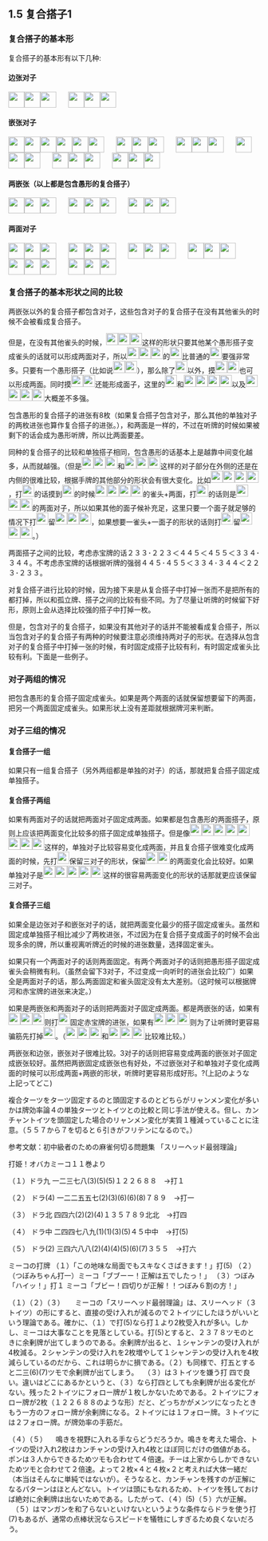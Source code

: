 ## 1.5 复合搭子1

### 复合搭子的基本形
复合搭子的基本形有以下几种:

#### 边张对子

<img src='https://raw.githubusercontent.com/matsumatsu233/mahjong-pai-converter/master/sources/mj-tactics/1m.gif' height='32px'><img src='https://raw.githubusercontent.com/matsumatsu233/mahjong-pai-converter/master/sources/mj-tactics/1m.gif' height='32px'><img src='https://raw.githubusercontent.com/matsumatsu233/mahjong-pai-converter/master/sources/mj-tactics/2m.gif' height='32px'><span style='margin-right:24px'></span><img src='https://raw.githubusercontent.com/matsumatsu233/mahjong-pai-converter/master/sources/mj-tactics/1m.gif' height='32px'><img src='https://raw.githubusercontent.com/matsumatsu233/mahjong-pai-converter/master/sources/mj-tactics/2m.gif' height='32px'><img src='https://raw.githubusercontent.com/matsumatsu233/mahjong-pai-converter/master/sources/mj-tactics/2m.gif' height='32px'>

#### 嵌张对子

<img src='https://raw.githubusercontent.com/matsumatsu233/mahjong-pai-converter/master/sources/mj-tactics/1m.gif' height='32px'><img src='https://raw.githubusercontent.com/matsumatsu233/mahjong-pai-converter/master/sources/mj-tactics/1m.gif' height='32px'><img src='https://raw.githubusercontent.com/matsumatsu233/mahjong-pai-converter/master/sources/mj-tactics/3m.gif' height='32px'><span style='margin-right:24px' /><img src='https://raw.githubusercontent.com/matsumatsu233/mahjong-pai-converter/master/sources/mj-tactics/1m.gif' height='32px'><img src='https://raw.githubusercontent.com/matsumatsu233/mahjong-pai-converter/master/sources/mj-tactics/3m.gif' height='32px'><img src='https://raw.githubusercontent.com/matsumatsu233/mahjong-pai-converter/master/sources/mj-tactics/3m.gif' height='32px'><span style='margin-right:24px'></span><img src='https://raw.githubusercontent.com/matsumatsu233/mahjong-pai-converter/master/sources/mj-tactics/2m.gif' height='32px'><img src='https://raw.githubusercontent.com/matsumatsu233/mahjong-pai-converter/master/sources/mj-tactics/2m.gif' height='32px'><img src='https://raw.githubusercontent.com/matsumatsu233/mahjong-pai-converter/master/sources/mj-tactics/4m.gif' height='32px'><span style='margin-right:24px'></span><img src='https://raw.githubusercontent.com/matsumatsu233/mahjong-pai-converter/master/sources/mj-tactics/2m.gif' height='32px'><img src='https://raw.githubusercontent.com/matsumatsu233/mahjong-pai-converter/master/sources/mj-tactics/4m.gif' height='32px'><img src='https://raw.githubusercontent.com/matsumatsu233/mahjong-pai-converter/master/sources/mj-tactics/4m.gif' height='32px'><span style='margin-right:24px'></span><img src='https://raw.githubusercontent.com/matsumatsu233/mahjong-pai-converter/master/sources/mj-tactics/3m.gif' height='32px'><img src='https://raw.githubusercontent.com/matsumatsu233/mahjong-pai-converter/master/sources/mj-tactics/3m.gif' height='32px'><img src='https://raw.githubusercontent.com/matsumatsu233/mahjong-pai-converter/master/sources/mj-tactics/5m.gif' height='32px'><span style='margin-right:24px'></span><img src='https://raw.githubusercontent.com/matsumatsu233/mahjong-pai-converter/master/sources/mj-tactics/3m.gif' height='32px'><img src='https://raw.githubusercontent.com/matsumatsu233/mahjong-pai-converter/master/sources/mj-tactics/5m.gif' height='32px'><img src='https://raw.githubusercontent.com/matsumatsu233/mahjong-pai-converter/master/sources/mj-tactics/5m.gif' height='32px'><span style='margin-right:24px'></span><img src='https://raw.githubusercontent.com/matsumatsu233/mahjong-pai-converter/master/sources/mj-tactics/4m.gif' height='32px'><img src='https://raw.githubusercontent.com/matsumatsu233/mahjong-pai-converter/master/sources/mj-tactics/4m.gif' height='32px'><img src='https://raw.githubusercontent.com/matsumatsu233/mahjong-pai-converter/master/sources/mj-tactics/6m.gif' height='32px'>

#### 两嵌张（以上都是包含愚形的复合搭子）

<img src='https://raw.githubusercontent.com/matsumatsu233/mahjong-pai-converter/master/sources/mj-tactics/1m.gif' height='32px'><img src='https://raw.githubusercontent.com/matsumatsu233/mahjong-pai-converter/master/sources/mj-tactics/3m.gif' height='32px'><img src='https://raw.githubusercontent.com/matsumatsu233/mahjong-pai-converter/master/sources/mj-tactics/5m.gif' height='32px'><span style='margin-right:24px'></span><img src='https://raw.githubusercontent.com/matsumatsu233/mahjong-pai-converter/master/sources/mj-tactics/2m.gif' height='32px'><img src='https://raw.githubusercontent.com/matsumatsu233/mahjong-pai-converter/master/sources/mj-tactics/4m.gif' height='32px'><img src='https://raw.githubusercontent.com/matsumatsu233/mahjong-pai-converter/master/sources/mj-tactics/6m.gif' height='32px'><span style='margin-right:24px'></span><img src='https://raw.githubusercontent.com/matsumatsu233/mahjong-pai-converter/master/sources/mj-tactics/3m.gif' height='32px'><img src='https://raw.githubusercontent.com/matsumatsu233/mahjong-pai-converter/master/sources/mj-tactics/5m.gif' height='32px'><img src='https://raw.githubusercontent.com/matsumatsu233/mahjong-pai-converter/master/sources/mj-tactics/7m.gif' height='32px'>

#### 两面对子

<img src='https://raw.githubusercontent.com/matsumatsu233/mahjong-pai-converter/master/sources/mj-tactics/2m.gif' height='32px'><img src='https://raw.githubusercontent.com/matsumatsu233/mahjong-pai-converter/master/sources/mj-tactics/2m.gif' height='32px'><img src='https://raw.githubusercontent.com/matsumatsu233/mahjong-pai-converter/master/sources/mj-tactics/3m.gif' height='32px'><span style='margin-right:24px'></span><img src='https://raw.githubusercontent.com/matsumatsu233/mahjong-pai-converter/master/sources/mj-tactics/2m.gif' height='32px'><img src='https://raw.githubusercontent.com/matsumatsu233/mahjong-pai-converter/master/sources/mj-tactics/3m.gif' height='32px'><img src='https://raw.githubusercontent.com/matsumatsu233/mahjong-pai-converter/master/sources/mj-tactics/3m.gif' height='32px'><span style='margin-right:24px'></span><img src='https://raw.githubusercontent.com/matsumatsu233/mahjong-pai-converter/master/sources/mj-tactics/3m.gif' height='32px'><img src='https://raw.githubusercontent.com/matsumatsu233/mahjong-pai-converter/master/sources/mj-tactics/3m.gif' height='32px'><img src='https://raw.githubusercontent.com/matsumatsu233/mahjong-pai-converter/master/sources/mj-tactics/4m.gif' height='32px'><span style='margin-right:24px'></span><img src='https://raw.githubusercontent.com/matsumatsu233/mahjong-pai-converter/master/sources/mj-tactics/3m.gif' height='32px'><img src='https://raw.githubusercontent.com/matsumatsu233/mahjong-pai-converter/master/sources/mj-tactics/4m.gif' height='32px'><img src='https://raw.githubusercontent.com/matsumatsu233/mahjong-pai-converter/master/sources/mj-tactics/4m.gif' height='32px'><span style='margin-right:24px'></span><img src='https://raw.githubusercontent.com/matsumatsu233/mahjong-pai-converter/master/sources/mj-tactics/4m.gif' height='32px'><img src='https://raw.githubusercontent.com/matsumatsu233/mahjong-pai-converter/master/sources/mj-tactics/4m.gif' height='32px'><img src='https://raw.githubusercontent.com/matsumatsu233/mahjong-pai-converter/master/sources/mj-tactics/5m.gif' height='32px'><span style='margin-right:24px'></span><img src='https://raw.githubusercontent.com/matsumatsu233/mahjong-pai-converter/master/sources/mj-tactics/4m.gif' height='32px'><img src='https://raw.githubusercontent.com/matsumatsu233/mahjong-pai-converter/master/sources/mj-tactics/5m.gif' height='32px'><img src='https://raw.githubusercontent.com/matsumatsu233/mahjong-pai-converter/master/sources/mj-tactics/5m.gif' height='32px'>

### 复合搭子的基本形状之间的比较

两嵌张以外的复合搭子都包含对子，这些包含对子的复合搭子在没有其他雀头的时候不会被看成复合搭子。

但是，在没有其他雀头的时候，<img src='https://raw.githubusercontent.com/matsumatsu233/mahjong-pai-converter/master/sources/mj-tactics/2m.gif' height='24px'><img src='https://raw.githubusercontent.com/matsumatsu233/mahjong-pai-converter/master/sources/mj-tactics/2m.gif' height='24px'><img src='https://raw.githubusercontent.com/matsumatsu233/mahjong-pai-converter/master/sources/mj-tactics/3m.gif' height='24px'>这样的形状只要其他某个愚形搭子变成雀头的话就可以形成两面对子，所以<img src='https://raw.githubusercontent.com/matsumatsu233/mahjong-pai-converter/master/sources/mj-tactics/2m.gif' height='24px'><img src='https://raw.githubusercontent.com/matsumatsu233/mahjong-pai-converter/master/sources/mj-tactics/2m.gif' height='24px'><img src='https://raw.githubusercontent.com/matsumatsu233/mahjong-pai-converter/master/sources/mj-tactics/3m.gif' height='24px'>的<img src='https://raw.githubusercontent.com/matsumatsu233/mahjong-pai-converter/master/sources/mj-tactics/3m.gif' height='24px'>比普通的<img src='https://raw.githubusercontent.com/matsumatsu233/mahjong-pai-converter/master/sources/mj-tactics/3m.gif' height='24px'>要强非常多。只要有一个愚形搭子（比如说<img src='https://raw.githubusercontent.com/matsumatsu233/mahjong-pai-converter/master/sources/mj-tactics/7p.gif' height='24px'><img src='https://raw.githubusercontent.com/matsumatsu233/mahjong-pai-converter/master/sources/mj-tactics/9p.gif' height='24px'>），那么除了<img src='https://raw.githubusercontent.com/matsumatsu233/mahjong-pai-converter/master/sources/mj-tactics/2m.gif' height='24px'>以外，摸<img src='https://raw.githubusercontent.com/matsumatsu233/mahjong-pai-converter/master/sources/mj-tactics/7p.gif' height='24px'><img src='https://raw.githubusercontent.com/matsumatsu233/mahjong-pai-converter/master/sources/mj-tactics/9p.gif' height='24px'>也可以形成两面。同时摸<img src='https://raw.githubusercontent.com/matsumatsu233/mahjong-pai-converter/master/sources/mj-tactics/1m.gif' height='24px'><img src='https://raw.githubusercontent.com/matsumatsu233/mahjong-pai-converter/master/sources/mj-tactics/4m.gif' height='24px'>还能形成面子，这里的<img src='https://raw.githubusercontent.com/matsumatsu233/mahjong-pai-converter/master/sources/mj-tactics/3m.gif' height='24px'>和<img src='https://raw.githubusercontent.com/matsumatsu233/mahjong-pai-converter/master/sources/mj-tactics/3s.gif' height='24px'><img src='https://raw.githubusercontent.com/matsumatsu233/mahjong-pai-converter/master/sources/mj-tactics/4s.gif' height='24px'><img src='https://raw.githubusercontent.com/matsumatsu233/mahjong-pai-converter/master/sources/mj-tactics/4s.gif' height='24px'><img src='https://raw.githubusercontent.com/matsumatsu233/mahjong-pai-converter/master/sources/mj-tactics/5s.gif' height='24px'>以及<img src='https://raw.githubusercontent.com/matsumatsu233/mahjong-pai-converter/master/sources/mj-tactics/3s.gif' height='24px'><img src='https://raw.githubusercontent.com/matsumatsu233/mahjong-pai-converter/master/sources/mj-tactics/4s.gif' height='24px'><img src='https://raw.githubusercontent.com/matsumatsu233/mahjong-pai-converter/master/sources/mj-tactics/5s.gif' height='24px'><img src='https://raw.githubusercontent.com/matsumatsu233/mahjong-pai-converter/master/sources/mj-tactics/6s.gif' height='24px'>大概差不多强。

包含愚形的复合搭子的进张有8枚（如果复合搭子包含对子，那么其他的单独对子的两枚进张也算作复合搭子的进张。），和两面是一样的，不过在听牌的时候如果被剩下的话会成为愚形听牌，所以比两面要差。

同种的复合搭子的比较和单独搭子相同，包含愚形的话基本上是越靠中间变化越多，从而就越强。（但是<img src='https://raw.githubusercontent.com/matsumatsu233/mahjong-pai-converter/master/sources/mj-tactics/2m.gif' height='24px'><img src='https://raw.githubusercontent.com/matsumatsu233/mahjong-pai-converter/master/sources/mj-tactics/2m.gif' height='24px'><img src='https://raw.githubusercontent.com/matsumatsu233/mahjong-pai-converter/master/sources/mj-tactics/4m.gif' height='24px'>和<img src='https://raw.githubusercontent.com/matsumatsu233/mahjong-pai-converter/master/sources/mj-tactics/2m.gif' height='24px'><img src='https://raw.githubusercontent.com/matsumatsu233/mahjong-pai-converter/master/sources/mj-tactics/4m.gif' height='24px'><img src='https://raw.githubusercontent.com/matsumatsu233/mahjong-pai-converter/master/sources/mj-tactics/4m.gif' height='24px'>这样的对子部分在外侧的还是在内侧的很难比较，根据手牌的其他部分的形状会有很大变化。比如<img src='https://raw.githubusercontent.com/matsumatsu233/mahjong-pai-converter/master/sources/mj-tactics/2m.gif' height='24px'><img src='https://raw.githubusercontent.com/matsumatsu233/mahjong-pai-converter/master/sources/mj-tactics/2m.gif' height='24px'><img src='https://raw.githubusercontent.com/matsumatsu233/mahjong-pai-converter/master/sources/mj-tactics/4m.gif' height='24px'><img src='https://raw.githubusercontent.com/matsumatsu233/mahjong-pai-converter/master/sources/mj-tactics/4m.gif' height='24px'>，打<img src='https://raw.githubusercontent.com/matsumatsu233/mahjong-pai-converter/master/sources/mj-tactics/2m.gif' height='24px'>的话摸到<img src='https://raw.githubusercontent.com/matsumatsu233/mahjong-pai-converter/master/sources/mj-tactics/5m.gif' height='24px'>的时候<img src='https://raw.githubusercontent.com/matsumatsu233/mahjong-pai-converter/master/sources/mj-tactics/2m.gif' height='24px'><img src='https://raw.githubusercontent.com/matsumatsu233/mahjong-pai-converter/master/sources/mj-tactics/2m.gif' height='24px'><img src='https://raw.githubusercontent.com/matsumatsu233/mahjong-pai-converter/master/sources/mj-tactics/4m.gif' height='24px'><img src='https://raw.githubusercontent.com/matsumatsu233/mahjong-pai-converter/master/sources/mj-tactics/5m.gif' height='24px'>的雀头+两面，打<img src='https://raw.githubusercontent.com/matsumatsu233/mahjong-pai-converter/master/sources/mj-tactics/2m.gif' height='24px'>的话则是<img src='https://raw.githubusercontent.com/matsumatsu233/mahjong-pai-converter/master/sources/mj-tactics/4m.gif' height='24px'><img src='https://raw.githubusercontent.com/matsumatsu233/mahjong-pai-converter/master/sources/mj-tactics/4m.gif' height='24px'><img src='https://raw.githubusercontent.com/matsumatsu233/mahjong-pai-converter/master/sources/mj-tactics/5m.gif' height='24px'>的两面对子，所以如果其他的面子候补充足，这里只要一个面子就足够的情况下打<img src='https://raw.githubusercontent.com/matsumatsu233/mahjong-pai-converter/master/sources/mj-tactics/2m.gif' height='24px'>留<img src='https://raw.githubusercontent.com/matsumatsu233/mahjong-pai-converter/master/sources/mj-tactics/2m.gif' height='24px'><img src='https://raw.githubusercontent.com/matsumatsu233/mahjong-pai-converter/master/sources/mj-tactics/4m.gif' height='24px'><img src='https://raw.githubusercontent.com/matsumatsu233/mahjong-pai-converter/master/sources/mj-tactics/4m.gif' height='24px'>，如果想要一雀头+一面子的形状的话则打<img src='https://raw.githubusercontent.com/matsumatsu233/mahjong-pai-converter/master/sources/mj-tactics/4m.gif' height='24px'>留<img src='https://raw.githubusercontent.com/matsumatsu233/mahjong-pai-converter/master/sources/mj-tactics/2m.gif' height='24px'><img src='https://raw.githubusercontent.com/matsumatsu233/mahjong-pai-converter/master/sources/mj-tactics/2m.gif' height='24px'><img src='https://raw.githubusercontent.com/matsumatsu233/mahjong-pai-converter/master/sources/mj-tactics/4m.gif' height='24px'>。）

两面搭子之间的比较，考虑赤宝牌的话２３３･２２３＜４４５＜４５５＜３３４･３４４。不考虑赤宝牌的话根据听牌的强弱４４５･４５５＜３３４･３４４＜２２３･２３３。

对复合搭子进行比较的时候，因为接下来是从复合搭子中打掉一张而不是把所有的都打掉，所以和孤立牌、搭子之间的比较有些不同。为了尽量让听牌的时候留下好形，原则上会从选择比较强的搭子中打掉一枚。

但是，包含对子的复合搭子，如果没有其他对子的话并不能被看成复合搭子，所以当包含对子的复合搭子有两种的时候要注意必须维持两对子的形状。在选择从包含对子的复合搭子中打掉一张的时候，有时固定成搭子比较有利，有时固定成雀头比较有利。下面是一些例子。

### 对子两组的情况
把包含愚形的复合搭子固定成雀头。如果是两个两面的话就保留想要留下的两面，把另一个两面固定成雀头。如果形状上没有差距就根据牌河来判断。

### 对子三组的情况
#### 复合搭子一组
如果只有一组复合搭子（另外两组都是单独的对子）的话，那就把复合搭子固定成单独搭子。

#### 复合搭子两组
如果有两面对子的话就把两面对子固定成两面。如果都是包含愚形的两面搭子，原则上应该把两面变化比较多的搭子固定成单独搭子。但是像<img src='https://raw.githubusercontent.com/matsumatsu233/mahjong-pai-converter/master/sources/mj-tactics/1m.gif' height='24px'><img src='https://raw.githubusercontent.com/matsumatsu233/mahjong-pai-converter/master/sources/mj-tactics/1m.gif' height='24px'><img src='https://raw.githubusercontent.com/matsumatsu233/mahjong-pai-converter/master/sources/mj-tactics/2m.gif' height='24px'><img src='https://raw.githubusercontent.com/matsumatsu233/mahjong-pai-converter/master/sources/mj-tactics/6p.gif' height='24px'><img src='https://raw.githubusercontent.com/matsumatsu233/mahjong-pai-converter/master/sources/mj-tactics/6p.gif' height='24px'><img src='https://raw.githubusercontent.com/matsumatsu233/mahjong-pai-converter/master/sources/mj-tactics/7s.gif' height='24px'><img src='https://raw.githubusercontent.com/matsumatsu233/mahjong-pai-converter/master/sources/mj-tactics/7s.gif' height='24px'><img src='https://raw.githubusercontent.com/matsumatsu233/mahjong-pai-converter/master/sources/mj-tactics/9s.gif' height='24px'>这样的，单独对子比较容易变化成两面，并且复合搭子很难变化成两面的时候，先打<img src='https://raw.githubusercontent.com/matsumatsu233/mahjong-pai-converter/master/sources/mj-tactics/2m.gif' height='24px'>保留三对子的形状，保留<img src='https://raw.githubusercontent.com/matsumatsu233/mahjong-pai-converter/master/sources/mj-tactics/5p.gif' height='24px'><img src='https://raw.githubusercontent.com/matsumatsu233/mahjong-pai-converter/master/sources/mj-tactics/7p.gif' height='24px'>的两面变化会比较好。如果单独对子是<img src='https://raw.githubusercontent.com/matsumatsu233/mahjong-pai-converter/master/sources/mj-tactics/3p.gif' height='24px'><img src='https://raw.githubusercontent.com/matsumatsu233/mahjong-pai-converter/master/sources/mj-tactics/3p.gif' height='24px'><img src='https://raw.githubusercontent.com/matsumatsu233/mahjong-pai-converter/master/sources/mj-tactics/4p.gif' height='24px'><img src='https://raw.githubusercontent.com/matsumatsu233/mahjong-pai-converter/master/sources/mj-tactics/5p.gif' height='24px'><img src='https://raw.githubusercontent.com/matsumatsu233/mahjong-pai-converter/master/sources/mj-tactics/6p.gif' height='24px'>这样的很容易两面变化的形状的话那就更应该保留三对子。

#### 复合搭子三组
如果全是边张对子和嵌张对子的话，就把两面变化最少的搭子固定成雀头。虽然和固定成单独搭子相比减少了两枚进张，不过因为在复合搭子变成面子的时候不会出现多余的牌，所以重视离听牌近的时候的进张数量，选择固定雀头。

如果只有一个两面对子的话则两面固定。有两个两面对子的话则把愚形搭子固定成雀头会稍微有利。（虽然会留下3对子，不过变成一向听时的进张会比较广）如果全是两面对子的话，那么两面固定和雀头固定没有太大差别。（这时候可以根据牌河和赤宝牌的进张来决定。）

如果是两嵌张和两面对子的话则把两面对子固定成两面。都是两嵌张的话，如果有<img src='https://raw.githubusercontent.com/matsumatsu233/mahjong-pai-converter/master/sources/mj-tactics/2m.gif' height='24px'><img src='https://raw.githubusercontent.com/matsumatsu233/mahjong-pai-converter/master/sources/mj-tactics/4m.gif' height='24px'><img src='https://raw.githubusercontent.com/matsumatsu233/mahjong-pai-converter/master/sources/mj-tactics/6m.gif' height='24px'>则打<img src='https://raw.githubusercontent.com/matsumatsu233/mahjong-pai-converter/master/sources/mj-tactics/2m.gif' height='24px'>固定赤宝牌的进张，如果有<img src='https://raw.githubusercontent.com/matsumatsu233/mahjong-pai-converter/master/sources/mj-tactics/1p.gif' height='24px'><img src='https://raw.githubusercontent.com/matsumatsu233/mahjong-pai-converter/master/sources/mj-tactics/3p.gif' height='24px'><img src='https://raw.githubusercontent.com/matsumatsu233/mahjong-pai-converter/master/sources/mj-tactics/5p.gif' height='24px'>则为了让听牌时更容易骗筋先打掉<img src='https://raw.githubusercontent.com/matsumatsu233/mahjong-pai-converter/master/sources/mj-tactics/5p.gif' height='24px'>。（<img src='https://raw.githubusercontent.com/matsumatsu233/mahjong-pai-converter/master/sources/mj-tactics/2m.gif' height='24px'><img src='https://raw.githubusercontent.com/matsumatsu233/mahjong-pai-converter/master/sources/mj-tactics/4m.gif' height='24px'><img src='https://raw.githubusercontent.com/matsumatsu233/mahjong-pai-converter/master/sources/mj-tactics/6m.gif' height='24px'>和<img src='https://raw.githubusercontent.com/matsumatsu233/mahjong-pai-converter/master/sources/mj-tactics/1p.gif' height='24px'><img src='https://raw.githubusercontent.com/matsumatsu233/mahjong-pai-converter/master/sources/mj-tactics/3p.gif' height='24px'><img src='https://raw.githubusercontent.com/matsumatsu233/mahjong-pai-converter/master/sources/mj-tactics/5p.gif' height='24px'>比较难比较。）

两嵌张和边张，嵌张对子很难比较。3对子的话则把容易变成两面的嵌张对子固定成嵌张较好。虽然把两嵌固定成嵌张也有好处，不过嵌张对子和单独对子变化成两面的时候可以形成两面+两嵌的形状，听牌时更容易形成好形。?(上記のような　上記ってどこ)

複合ターツをターツ固定するのと頭固定するのとどちらがリャンメン変化が多いかは牌効率論４の単独ターツとトイツとの比較と同じ手法が使える。但し、カンチャントイツを頭固定した場合のリャンメン変化が実質１種減っていることに注意。（５５７から７を切ると６引きがフリテンになるので。）

参考文献：初中級者のための麻雀何切る問題集 「スリーヘッド最弱理論」

打姫！オバカミーコ１１巻より

（１）ドラ九
一二三七八(3)(5)(5)１２２６８８　→打１

（２） ドラ(4)
一二二五五七(2)(3)(6)(6)(8)７８９　→打一

（３） ドラ北
四四六(2)(2)(4)１３５７８９北北　→打四

（４） ドラ中
二四四七八九(1)(1)(3)(5)４５中中　→打(5)

（５） ドラ(2)
三四六八八(2)(4)(4)(5)(6)(7)３５５　→打六

ミーコの打牌
（１）「この地味な局面でもスキなくさばきます！」打(5)
（２）（つぼみちゃん打一）ミーコ「ブブーー！正解は五でしたっ！」
（３）つぼみ「ハイッ！」打１
ミーコ「ブビー！四切りが正解！！つぼみ６割の方！」

（１）（２）（３）
　 ミーコの「スリーヘッド最弱理論」は、スリーヘッド（３トイツ）の形にすると、直接の受け入れが減るので２トイツにしたほうがいいという理論である。確かに、（１）で打(5)なら打１より2枚受入れが多い。しかし、ミーコは大事なことを見落としている。打(5)とすると、２３７８ツモのときに余剰牌が出てしまうのである。余剰牌が出ると、１シャンテンの受け入れが4枚減る。２シャンテンの受け入れを2枚増やして１シャンテンの受け入れを4枚減らしているのだから、これは明らかに損である。（２）も同様で、打五とすると二三(6)(7)ツモで余剰牌が出てしまう。
　（３）は３トイツを嫌う打 四で良い。違いはどこにあるかというと、（３）なら打四としても余剰牌が出る変化がない。残った２トイツにフォロー牌が１枚しかないためである。２トイツにフォロー牌が2枚（１２２６８８のような形）だと、どっちかがメンツになったときもう一方のフォロー牌が余剰牌になる。２トイツには１フォロー牌。３トイツには２フォロー牌。が牌効率の手筋だ。

（４）（５）
　鳴きを視野に入れる手ならどうだろうか。鳴きを考えた場合、トイツの受け入れ2枚はカンチャンの受け入れ4枚とほぼ同じだけの価値がある。ポンは３人からできるためツモも合わせて４倍速。チーは上家からしかできないためツモと合わせて２倍速。よって２枚×４と４枚×２と考えれば大体一緒だ（本当はそんなに単純ではないが）。そうなると、カンチャンを残すのが正解になるパターンはほとんどない。トイツは頭にもなれるため、トイツを残しておけば絶対に余剰牌は出ないためである。したがって、（４）(5)（５）六が正解。
　（５）はマンガンを和了らないといけないというような条件ならドラを使う打(7)もあるが、通常の点棒状況ならスピードを犠牲にしすぎるため良くないだろう。
